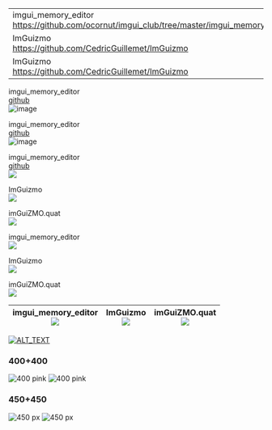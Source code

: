 | | |
|----|----|
| imgui_memory_editor<BR>https://github.com/ocornut/imgui_club/tree/master/imgui_memory_editor | ![](https://user-images.githubusercontent.com/8225057/96700877-39bf7880-1390-11eb-90f7-3d0b56c08bab.png) |
| ImGuizmo<BR>https://github.com/CedricGuillemet/ImGuizmo | ![](https://user-images.githubusercontent.com/8225057/96697854-ac2e5980-138c-11eb-916f-3e2f579c9864.png) |
| ImGuizmo<BR>https://github.com/CedricGuillemet/ImGuizmo | ![](https://user-images.githubusercontent.com/8225057/96697854-ac2e5980-138c-11eb-916f-3e2f579c9864.png) |

imgui_memory_editor<BR>
[github](https://github.com/ocornut/imgui_club/tree/master/imgui_memory_editor)<BR>
![image](https://user-images.githubusercontent.com/8225057/96700877-39bf7880-1390-11eb-90f7-3d0b56c08bab.png)

imgui_memory_editor<BR>
[github](https://github.com/ocornut/imgui_club/tree/master/imgui_memory_editor)<BR>
![image](https://user-images.githubusercontent.com/8225057/96700877-39bf7880-1390-11eb-90f7-3d0b56c08bab.png)


imgui_memory_editor<BR>
[github](https://github.com/ocornut/imgui_club/tree/master/imgui_memory_editor)<BR>
![](https://user-images.githubusercontent.com/8225057/96697720-85702300-138c-11eb-87b2-65d2202d2a0e.png)

ImGuizmo<BR>[![](https://user-images.githubusercontent.com/8225057/96697854-ac2e5980-138c-11eb-916f-3e2f579c9864.png)](https://github.com/CedricGuillemet/ImGuizmo)

imGuiZMO.quat<BR>[![](https://user-images.githubusercontent.com/8225057/96698222-26f77480-138d-11eb-9c71-d376d72f26fc.png)](https://github.com/BrutPitt/imGuIZMO.quat)


imgui_memory_editor<BR>[![](https://user-images.githubusercontent.com/8225057/96697720-85702300-138c-11eb-87b2-65d2202d2a0e.png)](https://github.com/ocornut/imgui_club/tree/master/imgui_memory_editor)

ImGuizmo<BR>[![](https://user-images.githubusercontent.com/8225057/96697854-ac2e5980-138c-11eb-916f-3e2f579c9864.png)](https://github.com/CedricGuillemet/ImGuizmo)

imGuiZMO.quat<BR>[![](https://user-images.githubusercontent.com/8225057/96698222-26f77480-138d-11eb-9c71-d376d72f26fc.png)](https://github.com/BrutPitt/imGuIZMO.quat)

| imgui_memory_editor<BR>[![](https://user-images.githubusercontent.com/8225057/96697720-85702300-138c-11eb-87b2-65d2202d2a0e.png)](https://github.com/ocornut/imgui_club/tree/master/imgui_memory_editor) | ImGuizmo<BR>[![](https://user-images.githubusercontent.com/8225057/96697854-ac2e5980-138c-11eb-916f-3e2f579c9864.png)](https://github.com/CedricGuillemet/ImGuizmo) | imGuiZMO.quat<BR>[![](https://user-images.githubusercontent.com/8225057/96698222-26f77480-138d-11eb-9c71-d376d72f26fc.png)](https://github.com/BrutPitt/imGuIZMO.quat) |
|---|---|---|


[![ALT_TEXT](THUMBNAIL)](TARGET_URL)

### 400+400
![400 pink](https://user-images.githubusercontent.com/8225057/96697256-ffec7300-138b-11eb-910d-1a8544fed58e.png) ![400 pink](https://user-images.githubusercontent.com/8225057/96697256-ffec7300-138b-11eb-910d-1a8544fed58e.png)

### 450+450
![450 px](https://user-images.githubusercontent.com/8225057/96697042-bef45e80-138b-11eb-92ce-6a39afc4dada.png) ![450 px](https://user-images.githubusercontent.com/8225057/96697042-bef45e80-138b-11eb-92ce-6a39afc4dada.png)

